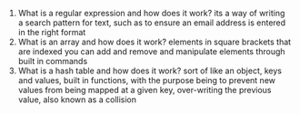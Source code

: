 1. What is a regular expression and how does it work?
its a way of writing a search pattern for text, such as to ensure an email address is entered in the right format 
2. What is an array and how does it work?
elements in square brackets that are indexed
you can add and remove and manipulate elements through built in commands 
3. What is a hash table and how does it work?
sort of like an object, keys and values, built in functions, with the purpose being to prevent new values from being mapped at a given key, over-writing the previous value, also known as a collision